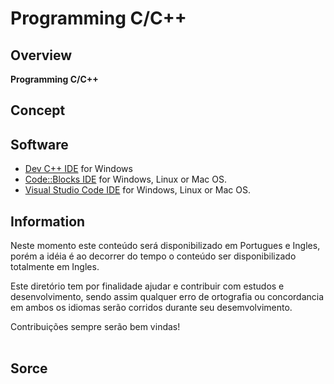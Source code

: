 # Programming C/C++
## Overview
<!--
<p align="center"> 
<img src="/TOOLS/IMG/IDE-C.png" width="400" align="center">
</p 
-->

**Programming C/C++** 

## Concept


## Software
* [Dev C++ IDE](https://sourceforge.net/projects/orwelldevcpp/files/latest/download) for Windows
* [Code::Blocks IDE](http://www.codeblocks.org/downloads/binaries) for Windows, Linux or Mac OS.
* [Visual Studio Code IDE](https://code.visualstudio.com) for Windows, Linux or Mac OS.


    
## Information
Neste momento este conteúdo será disponibilizado em Portugues e Ingles, porém a idéia 
é ao decorrer do tempo o conteúdo ser disponibilizado totalmente em Ingles.
<br>

Este diretório tem por finalidade ajudar e contribuir com estudos e desenvolvimento, 
sendo assim qualquer erro de ortografia ou concordancia em ambos os idiomas serão corridos
durante seu desemvolvimento. 
<br>

Contribuições sempre serão bem vindas!    
<br>   
   
## Sorce
